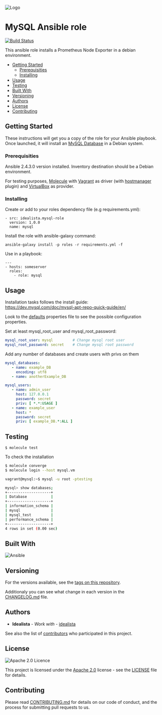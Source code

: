 ![Logo](https://raw.githubusercontent.com/idealista/mysql-role/master/logo.gif)

# MySQL Ansible role 
[![Build Status](https://travis-ci.org/idealista/mysql-role.png)](https://travis-ci.org/idealista/mysql-role)

This ansible role installs a Prometheus Node Exporter in a debian environment.

- [Getting Started](#getting-started)
	- [Prerequisities](#prerequisities)
	- [Installing](#installing)
- [Usage](#usage)
- [Testing](#testing)
- [Built With](#built-with)
- [Versioning](#versioning)
- [Authors](#authors)
- [License](#license)
- [Contributing](#contributing)

## Getting Started

These instructions will get you a copy of the role for your Ansible playbook. Once launched, it will install an [MySQL Database](https://www.mysql.com/) in a Debian system.

### Prerequisities

Ansible 2.4.3.0 version installed.
Inventory destination should be a Debian environment.

For testing purposes, [Molecule](https://molecule.readthedocs.io/) with [Vagrant](https://www.vagrantup.com/) as driver (with [hostmanager](https://github.com/devopsgroup-io/vagrant-hostmanager) plugin) and [VirtualBox](https://www.virtualbox.org/) as provider.

### Installing

Create or add to your roles dependency file (e.g requirements.yml):

```
- src: idealista.mysql-role
  version: 1.0.0
  name: mysql
```

Install the role with ansible-galaxy command:

```
ansible-galaxy install -p roles -r requirements.yml -f
```

Use in a playbook:

```
---
- hosts: someserver
  roles:
    - role: mysql
```

## Usage

Installation tasks follows the install guide: https://dev.mysql.com/doc/mysql-apt-repo-quick-guide/en/

Look to the [defaults](defaults/main.yml) properties file to see the possible configuration properties.

Set at least mysql_root_user and mysql_root_password:

```yaml
mysql_root_user: mysql         # Change mysql root user
mysql_root_password: secret    # Change mysql root password
```

Add any number of databases and create users with privs on them

```yaml
mysql_databases:
   - name: example_DB
     encoding: utf8
   - name: anotherExample_DB

mysql_users:
   - name: admin_user
     host: 127.0.0.1
     password: secret
     priv: [ *.*:USAGE ]
   - name: example_user
     host: *
     password: secret
     priv: [ example_DB.*:ALL ]
```

## Testing

```
$ molecule test
```

To check the installation

```bash
$ molecule converge
$ molecule login --host mysql.vm

vagrant@mysql:~$ mysql -u root -ptesting

mysql> show databases;
+--------------------+
| Database           |
+--------------------+
| information_schema |
| mysql              |
| mysql_test         |
| performance_schema |
+--------------------+
4 rows in set (0.00 sec)
```

## Built With

![Ansible](https://img.shields.io/badge/ansible-2.4.3.0-green.svg)

## Versioning

For the versions available, see the [tags on this repository](https://github.com/idealista/mysql-role/tags).

Additionaly you can see what change in each version in the [CHANGELOG.md](CHANGELOG.md) file.

## Authors

* **Idealista** - *Work with* - [idealista](https://github.com/idealista)

See also the list of [contributors](https://github.com/idealista/mysql-role/contributors) who participated in this project.

## License

![Apache 2.0 Licence](https://img.shields.io/hexpm/l/plug.svg)

This project is licensed under the [Apache 2.0](https://www.apache.org/licenses/LICENSE-2.0) license - see the [LICENSE](LICENSE) file for details.

## Contributing

Please read [CONTRIBUTING.md](.github/CONTRIBUTING.md) for details on our code of conduct, and the process for submitting pull requests to us.
